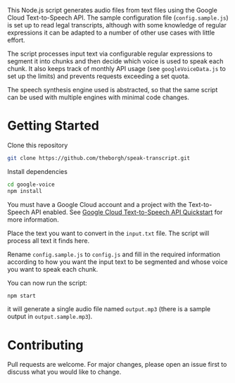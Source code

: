 This Node.js script generates audio files from text files using the Google Cloud Text-to-Speech API. The sample configuration file (`config.sample.js`) is set up to read legal transcripts, although with some knowledge of regular expressions it can be adapted to a number of other use cases with little effort.

The script processes input text via configurable regular expressions to segment it into chunks and then decide which voice is used to speak each chunk. It also keeps track of monthly API usage (see `googleVoiceData.js` to set up the limits) and prevents requests exceeding a set quota.

The speech synthesis engine used is abstracted, so that the same script can be used with multiple engines with minimal code changes.

# Getting Started

Clone this repository

```bash
git clone https://github.com/theborgh/speak-transcript.git
```

Install dependencies

```bash
cd google-voice
npm install
```

You must have a Google Cloud account and a project with the Text-to-Speech API enabled. See [Google Cloud Text-to-Speech API Quickstart](https://cloud.google.com/text-to-speech/docs/quickstart-client-libraries) for more information.

Place the text you want to convert in the `input.txt` file. The script will process all text it finds here.

Rename `config.sample.js` to `config.js` and fill in the required information according to how you want the input text to be segmented and whose voice you want to speak each chunk.

You can now run the script:

```bash
npm start
```

it will generate a single audio file named `output.mp3` (there is a sample output in `output.sample.mp3`).

# Contributing

Pull requests are welcome. For major changes, please open an issue first to discuss what you would like to change.

